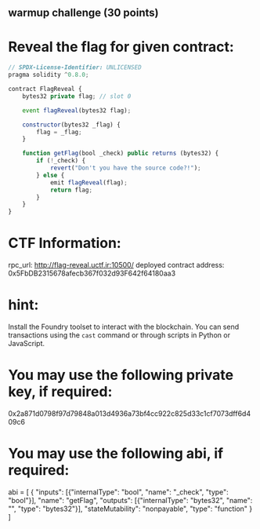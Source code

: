 ## warmup challenge (30 points)

# Reveal the flag for given contract:

```javascript
// SPDX-License-Identifier: UNLICENSED
pragma solidity ^0.8.0;

contract FlagReveal {
    bytes32 private flag; // slot 0

    event flagReveal(bytes32 flag);

    constructor(bytes32 _flag) {
        flag = _flag;
    }

    function getFlag(bool _check) public returns (bytes32) {
        if (!_check) {
            revert("Don't you have the source code?!");
        } else {
            emit flagReveal(flag);
            return flag;
        }
    }
}
```


# CTF Information:
rpc_url: http://flag-reveal.uctf.ir:10500/
deployed contract address: 0x5FbDB2315678afecb367f032d93F642f64180aa3

# hint:
Install the Foundry toolset to interact with the blockchain.
You can send transactions using the `cast` command or through scripts in Python or JavaScript.


# You may use the following private key, if required:
0x2a871d0798f97d79848a013d4936a73bf4cc922c825d33c1cf7073dff6d409c6


# You may use the following abi, if required:
abi = [
    {
        "inputs": [{"internalType": "bool", "name": "_check", "type": "bool"}],
        "name": "getFlag",
        "outputs": [{"internalType": "bytes32", "name": "", "type": "bytes32"}],
        "stateMutability": "nonpayable",
        "type": "function"
    }
]
